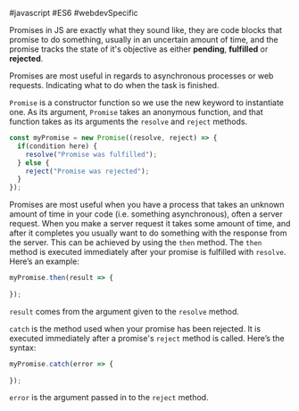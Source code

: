 #javascript #ES6 #webdevSpecific 

Promises in JS are exactly what they sound like, they are code blocks that promise to do something, usually in an uncertain amount of time, and the promise tracks the state of it's objective as either **pending**, **fulfilled** or **rejected**.

Promises are most useful in regards to asynchronous processes or web requests. Indicating what to do when the task is finished.

`Promise` is a constructor function so we use the new keyword to instantiate one.  As its argument, `Promise` takes an anonymous function, and that function takes as its arguments the `resolve` and `reject` methods.
```js
const myPromise = new Promise((resolve, reject) => {
  if(condition here) {
    resolve("Promise was fulfilled");
  } else {
    reject("Promise was rejected");
  }
});
```

Promises are most useful when you have a process that takes an unknown amount of time in your code (i.e. something asynchronous), often a server request. When you make a server request it takes some amount of time, and after it completes you usually want to do something with the response from the server. This can be achieved by using the `then` method. The `then` method is executed immediately after your promise is fulfilled with `resolve`. Here’s an example:
```js
myPromise.then(result => {
  
});
```
`result` comes from the argument given to the `resolve` method.

`catch` is the method used when your promise has been rejected. It is executed immediately after a promise's `reject` method is called. Here’s the syntax:
```js
myPromise.catch(error => {
  
});
```
`error` is the argument passed in to the `reject` method.

